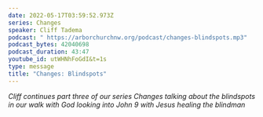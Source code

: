 ```yaml
---
date: 2022-05-17T03:59:52.973Z
series: Changes
speaker: Cliff Tadema
podcast: " https://arborchurchnw.org/podcast/changes-blindspots.mp3"
podcast_bytes: 42040698
podcast_duration: 43:47
youtube_id: utWHNhFoGdI&t=1s
type: message
title: "Changes: Blindspots"
---
```

*Cliff continues part three of our series Changes talking about the blindspots in our walk with God looking into John 9  with Jesus healing the blindman*